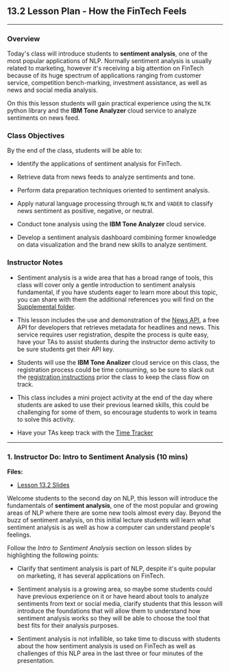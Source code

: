 ## 13.2 Lesson Plan - How the FinTech Feels

---

### Overview

Today's class will introduce students to **sentiment analysis**, one of the most popular applications of NLP. Normally sentiment analysis is usually related to marketing, however it's receiving a big attention on FinTech because of its huge spectrum of applications ranging from customer service, competition bench-marking, investment assistance, as well as news and social media analysis.

On this this lesson students will gain practical experience using the `NLTK` python library and the **IBM Tone Analyzer** cloud service to analyze sentiments on news feed.

### Class Objectives

By the end of the class, students will be able to:

* Identify the applications of sentiment analysis for FinTech.

* Retrieve data from news feeds to analyze sentiments and tone.

* Perform data preparation techniques oriented to sentiment analysis.

* Apply natural language processing through `NLTK` and `VADER` to classify news sentiment as positive, negative, or neutral.

* Conduct tone analysis using the **IBM Tone Analyzer** cloud service.

* Develop a sentiment analysis dashboard combining former knowledge on data visualization and the brand new skills to analyze sentiment.

### Instructor Notes

* Sentiment analysis is a wide area that has a broad range of tools, this class will cover only a gentle introduction to sentiment analysis fundamental, if you have students eager to learn more about this topic, you can share with them the additional references you will find on the [Supplemental folder](../Supplemental/).

* This lesson includes the use and demonstration of the [News API](https://newsapi.org/), a free API for developers that retrieves metadata for headlines and news. This service requires user registration, despite the process is quite easy, have your TAs to assist students during the instructor demo activity to be sure students get their API key.

* Students will use the **IBM Tone Analizer** cloud service on this class, the registration process could be time consuming, so be sure to slack out the [registration instructions](../Supplemental/ibm_tone_analizer_registration.md) prior the class to keep the class flow on track.

* This class includes a mini project activity at the end of the day where students are asked to use their previous learned skills, this could be challenging for some of them, so encourage students to work in teams to solve this activity.

* Have your TAs keep track with the [Time Tracker](TimeTracker.xlsx)

- - -

### 1. Instructor Do: Intro to Sentiment Analysis (10 mins)

**Files:**

* [Lesson 13.2 Slides](#)

Welcome students to the second day on NLP, this lesson will introduce the fundamentals of **sentiment analysis**, one of the most popular and growing areas of NLP where there are some new tools almost every day. Beyond the buzz of sentiment analysis, on this initial lecture students will learn what sentiment analysis is as well as how a computer can understand people's feelings.

Follow the _Intro to Sentiment Analysis_ section on lesson slides by highlighting the following points:

* Clarify that sentiment analysis is part of NLP, despite it's quite popular on marketing, it has several applications on FinTech.

* Sentiment analysis is a growing area, so maybe some students could have previous experience on it or have heard about tools to analyze sentiments from text or social media, clarify students that this lesson will introduce the foundations that will allow them to understand how sentiment analysis works so they will be able to choose the tool that best fits for their analysis purposes.

* Sentiment analysis is not infallible, so take time to discuss with students about the how sentiment analysis is used on FinTech as well as challenges of this NLP area in the last three or four minutes of the presentation.
